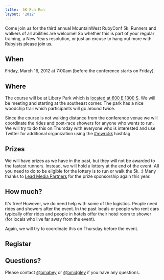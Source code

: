 ```yaml
---
title:  5K Fun Run
layout: '2012'
---
```

Come join us for the third annual MountainWest RubyConf 5k.
Runners and walkers of all abilities are welcome! So whether this is
part of your regular training, a New Years resolution, or just an
excuse to hang out more with Rubyists please join us.

## When

Friday, March 16, 2012 at 7:00am (before the conference starts on
Friday).

## Where

The course will be at Libery Park which is
[located at 600 E 1300 S](http://tinyurl.com/liberty-park-slc). We
will be meeting and starting at the southeast corner.  The
park has a nice woodchip trail which participants will go around twice.

Since the course is not walking distance from the conference venue we will
coordinate the rides and post-race showers for anyone who
wants to run. We will try to do this on Thursday with everyone who is
interested and use Twitter for additional organization using the
[#mwrc5k](http://twitter.com/search/%23mwrc5k) hashtag.

## Prizes

We will have prizes as we have in the past, but they will not be
awarded to the fastest runners.  Instead, we will hold a lottery at
the end of the event. All you need to do to be eligible for the
lottery is to run or walk the 5k. :)  Many thanks to
[Lead Media Partners](http://leadmediapartners.com/) for the prize
sponsorship again this year.

## How much?

It's free! However, we do need help with some of the logistics. People
need rides and showers after the event. In the past locals or people
who rent cars typically offer rides and people in hotels offer their
hotel room to shower (for locals who live far away from the event).

Again, we will try to coordinate this on Thursday before the event.

## Register

<script type="text/javascript">var host = (("https:" == document.location.protocol) ? "https://secure." : "http://");document.write(unescape("%3Cscript src='" + host + "wufoo.com/scripts/embed/form.js' type='text/javascript'%3E%3C/script%3E"));</script>

<script type="text/javascript">
var w7x2z1 = new WufooForm();
w7x2z1.initialize({
'userName':'mwrc', 
'formHash':'w7x2z1', 
'autoResize':true,
'height':'544',
'header':'show', 
'ssl':true});
w7x2z1.display();
</script>

## Questions?

Please contact [@bmabey](http://twitter.com/bmabey) or
[@bmidgley](https://twitter.com/bmidgley) if you have any questions.
